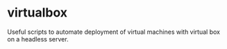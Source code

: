 # virtualbox
Useful scripts to automate deployment of virtual machines with virtual box on a headless server.
